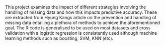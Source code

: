 This project examines the impact of different strategies involving the handling of missing data and how this impacts predictive accuracy. These are extracted from Hyung Kangs article on the prevention and handling of missing data entailing a plethora of methods to achieve the aforementioned goal. The R code is generalised to be used on most datasets and cross validation with a logistic regression is consistently used although machine learning methods such as boosting, SVM, KNN (etc).